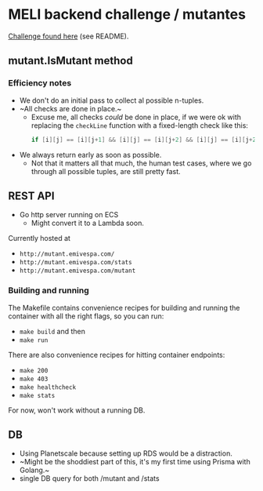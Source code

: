 # MELI backend challenge / mutantes

[Challenge found here](https://github.com/mauricionrgarcia/examen-mercadolibre-mutante)
(see README).

## mutant.IsMutant method

### Efficiency notes

- We don't do an initial pass to collect al possible n-tuples.
- ~All checks are done in place.~
  - Excuse me, all checks _could_ be done in place,
    if we were ok with replacing the `checkLine` function with a fixed-length check like this:
    ```go
    if [i][j] == [i][j+1] && [i][j] == [i][j+2] && [i][j] == [i][j+2]
    ```
- We always return early as soon as possible.
  - Not that it matters all that much, the human test cases, where we go through all possible
    tuples, are still pretty fast.

## REST API

- Go http server running on ECS
  - Might convert it to a Lambda soon.

Currently hosted at

- `http://mutant.emivespa.com/`
- `http://mutant.emivespa.com/stats`
- `http://mutant.emivespa.com/mutant`

<!-- Heard at "[¿Qué tal es trabajar en MERCADO LIBRE?](https://www.youtube.com/watch?v=6DpwMKNqoPk)" -->

### Building and running

The Makefile contains convenience recipes for building and running the container with all the right flags,
so you can run:

- `make build` and then
- `make run`

There are also convenience recipes for hitting container endpoints:

- `make 200`
- `make 403`
- `make healthcheck`
- `make stats`

For now, won't work without a running DB.

## DB

- Using Planetscale because setting up RDS would be a distraction.
- ~Might be the shoddiest part of this, it's my first time using Prisma with Golang.~
- single DB query for both /mutant and /stats
